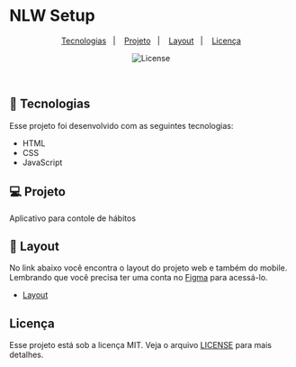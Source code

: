 <h1>
NLW Setup
    
</h1>

<p align="center">
  <a href="#-tecnologias">Tecnologias</a>&nbsp;&nbsp;&nbsp;|&nbsp;&nbsp;&nbsp;
  <a href="#-projeto">Projeto</a>&nbsp;&nbsp;&nbsp;|&nbsp;&nbsp;&nbsp;
  <a href="#-layout">Layout</a>&nbsp;&nbsp;&nbsp;|&nbsp;&nbsp;&nbsp;
  <a href="#-licença">Licença</a>
</p>

<p align="center">
  <img alt="License" src="https://img.shields.io/static/v1?label=license&message=MIT&color=15C3D6&labelColor=000000">
</p>

<br>

<p align="center">
  <!-- <img alt="Calendar" src="images/desktop.png" width="100%"> -->
</p>

## 🚀 Tecnologias

Esse projeto foi desenvolvido com as seguintes tecnologias:

- HTML
- CSS
- JavaScript

## 💻 Projeto

Aplicativo para contole de hábitos

## 🔖 Layout

No link abaixo você encontra o layout do projeto web e também do mobile. Lembrando que você precisa ter uma conta no [Figma](http://figma.com/) para acessá-lo.

- [Layout](https://www.figma.com/file/qIBVO308yBLLMurPJWGTiS/Habits-(e)-(Community)?node-id=75%3A567&t=tphS1FS0gRmMwWVU-0)

## Licença

Esse projeto está sob a licença MIT. Veja o arquivo [LICENSE](LICENSE.md) para mais detalhes.

